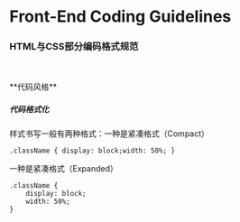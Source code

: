 # Front-End Coding Guidelines
 

### HTML与CSS部分编码格式规范
<br />
<br />
**代码风格**

##### 代码格式化

样式书写一般有两种格式：一种是紧凑格式（Compact）
```shell
.className { display: block;width: 50%; }
```
一种是紧凑格式（Expanded）
```shell
.className {
    display: block;
    width: 50%;
}
```